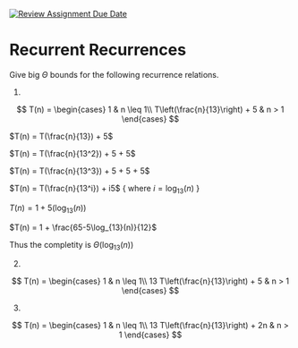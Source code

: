 [![Review Assignment Due Date](https://classroom.github.com/assets/deadline-readme-button-24ddc0f5d75046c5622901739e7c5dd533143b0c8e959d652212380cedb1ea36.svg)](https://classroom.github.com/a/8KYthzwp)
# Recurrent Recurrences

Give big $\Theta$ bounds for the following recurrence relations.

1.
$$ T(n) =
    \begin{cases}
        1 & n \leq 1\\
        T\left(\frac{n}{13}\right) + 5 & n > 1
    \end{cases}
$$

$T(n) = T(\frac{n}{13}) + 5$

$T(n) = T(\frac{n}{13^2}) + 5 + 5$

$T(n) = T(\frac{n}{13^3}) + 5 + 5 + 5$

$T(n) = T(\frac{n}{13^i}) + i5$    { where $i = \log_{13}(n)$ }

$T(n) = 1 + 5(\log_{13}(n))$

$T(n) = 1 + \frac{65-5\log_{13}(n)}{12}$

Thus the completity is $\Theta(\log_13(n))$

2.
$$ T(n) =
    \begin{cases}
        1 & n \leq 1\\
        13 T\left(\frac{n}{13}\right) + 5 & n > 1
    \end{cases}
$$


3.
$$ T(n) =
    \begin{cases}
        1 & n \leq 1\\
        13 T\left(\frac{n}{13}\right) + 2n & n > 1
    \end{cases}
$$
